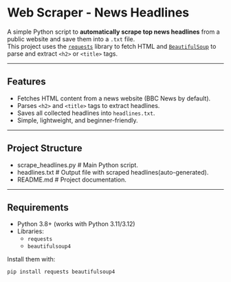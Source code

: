 #  Web Scraper - News Headlines

A simple Python script to **automatically scrape top news headlines** from a public website and save them into a `.txt` file.  
This project uses the [`requests`](https://pypi.org/project/requests/) library to fetch HTML and [`BeautifulSoup`](https://pypi.org/project/beautifulsoup4/) to parse and extract `<h2>` or `<title>` tags.

---

##  Features
- Fetches HTML content from a news website (BBC News by default).
- Parses `<h2>` and `<title>` tags to extract headlines.
- Saves all collected headlines into `headlines.txt`.
- Simple, lightweight, and beginner-friendly.

---

##  Project Structure
- scrape_headlines.py # Main Python script.
- headlines.txt # Output file with scraped headlines(auto-generated).
- README.md # Project documentation.




---

##  Requirements
- Python 3.8+ (works with Python 3.11/3.12)
- Libraries:
  - `requests`
  - `beautifulsoup4`

Install them with:

```bash
pip install requests beautifulsoup4
